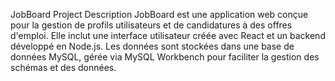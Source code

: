 JobBoard Project
Description
JobBoard est une application web conçue pour la gestion de profils utilisateurs et de candidatures à des offres d'emploi. Elle inclut une interface utilisateur créée avec React et un backend développé en Node.js. Les données sont stockées dans une base de données MySQL, gérée via MySQL Workbench pour faciliter la gestion des schémas et des données.
